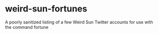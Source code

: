 # weird-sun-fortunes
A poorly sanitized listing of a few Weird Sun Twitter accounts for use with the command fortune
